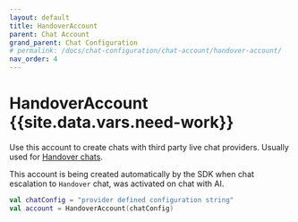 ```yaml
---
layout: default
title: HandoverAccount
parent: Chat Account
grand_parent: Chat Configuration
# permalink: /docs/chat-configuration/chat-account/handover-account/
nav_order: 4
---
```


# HandoverAccount {{site.data.vars.need-work}}

Use this account to create chats with third party live chat providers. Usually used for [Handover chats](/docs/advanced-topics/handover-chat). 

This account is being created automatically by the SDK when chat escalation to `Handover` chat, was activated on chat with AI.
  
```kotlin
val chatConfig = "provider defined configuration string"
val account = HandoverAccount(chatConfig)
```    